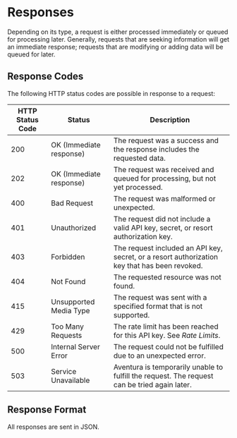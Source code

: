 # Responses

Depending on its type, a request is either processed immediately or queued for
processing later. Generally, requests that are seeking information will get an
immediate response; requests that are modifying or adding data will be queued
for later.

## Response Codes

The following HTTP status codes are possible in response to a request:
<table>
    <thead>
        <th>HTTP Status Code</th>
        <th>Status</th>
        <th>Description</th>
    </thead>
    <tbody>
        <tr>
            <td>200</td>
            <td>OK (Immediate response)</td>
            <td>The request was a success and the response includes the
                requested data.</td>
        </tr>
        <tr>
            <td>202</td>
            <td>OK (Immediate response)</td>
            <td>The request was received and queued for processing, but not yet
                processed.</td>
        </tr>
        <tr>
            <td>400</td>
            <td>Bad Request</td>
            <td>The request was malformed or unexpected.</td>
        </tr>
        <tr>
            <td>401</td>
            <td>Unauthorized</td>
            <td>The request did not include a valid API key, secret, or resort
                authorization key.</td>
        </tr>
        <tr>
            <td>403</td>
            <td>Forbidden</td>
            <td>The request included an API key, secret, or a resort
                authorization key that has been revoked.</td>
        </tr>
        <tr>
            <td>404</td>
            <td>Not Found</td>
            <td>The requested resource was not found.</td>
        </tr>
        <tr>
            <td>415</td>
            <td>Unsupported Media Type</td>
            <td>The request was sent with a specified format that is not
                supported.</td>
        </tr>
        <tr>
            <td>429</td>
            <td>Too Many Requests</td>
            <td>The rate limit has been reached for this API key. See <em>Rate
                Limits</em>.</td>
        </tr>
        <tr>
            <td>500</td>
            <td>Internal Server Error</td>
            <td>The request could not be fulfilled due to an unexpected
                error.</td>
        </tr>
        <tr>
            <td>503</td>
            <td>Service Unavailable</td>
            <td>Aventura is temporarily unable to fulfill the request. The
                request can be tried again later.</td>
        </tr>
    </tbody>
</table>

## Response Format

All responses are sent in JSON.

